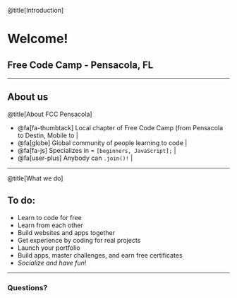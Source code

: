 @title[Introduction]
# Welcome!

## Free Code Camp - Pensacola, FL

---

## About us
@title[About FCC Pensacola]

* @fa[fa-thumbtack] Local chapter of Free Code Camp (from Pensacola to Destin, Mobile to |
* @fa[globe] Global community of people learning to code |
* @fa[fa-js] Specializes in = ` [beginners, JavaScript]; ` |
* @fa[user-plus] Anybody can ` .join()! ` |


---
@title[What we do]
## To do: 

- Learn to code for free
- Learn from each other
- Build websites and apps together
- Get experience by coding for real projects
- Launch your portfolio
- Build apps, master challenges, and earn free certificates
- *Socialize and have fun*!

---

### Questions?

